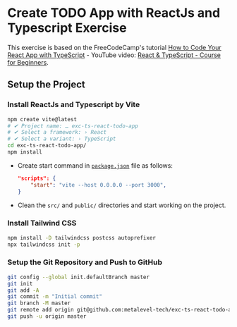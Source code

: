 # Create TODO App with ReactJs and Typescript Exercise

This exercise is based on the FreeCodeCamp's tutorial [How to Code Your React App with TypeScript](https://www.freecodecamp.org/news/how-to-code-your-react-app-with-typescript/) - YouTube video: [React & TypeScript - Course for Beginners](https://youtu.be/FJDVKeh7RJI).

## Setup the Project

### Install ReactJs and Typescript by Vite

```bash
npm create vite@latest
# ✔ Project name: … exc-ts-react-todo-app
# ✔ Select a framework: › React
# ✔ Select a variant: › TypeScript
cd exc-ts-react-todo-app/
npm install
```

- Create start command in [`package.json`](package.json) file as follows:

    ```json
    "scripts": {
        "start": "vite --host 0.0.0.0 --port 3000",
    }
    ```

- Clean the `src/` and `public/` directories and start working on the project.

### Install Tailwind CSS

```bash
npm install -D tailwindcss postcss autoprefixer
npx tailwindcss init -p
```

### Setup the Git Repository and Push to GitHub

```bash
git config --global init.defaultBranch master
git init
git add -A
git commit -m "Initial commit"
git branch -M master
git remote add origin git@github.com:metalevel-tech/exc-ts-react-todo-app.git
git push -u origin master
```
